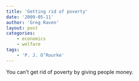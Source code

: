 ```yaml
---
title: 'Getting rid of poverty'
date: '2009-05-11'
author: 'Greg Raven'
layout: post
categories:
    - economics
    - welfare
tags:
    - 'P. J. O’Rourke'
---
```


You can’t get rid of poverty by giving people money.